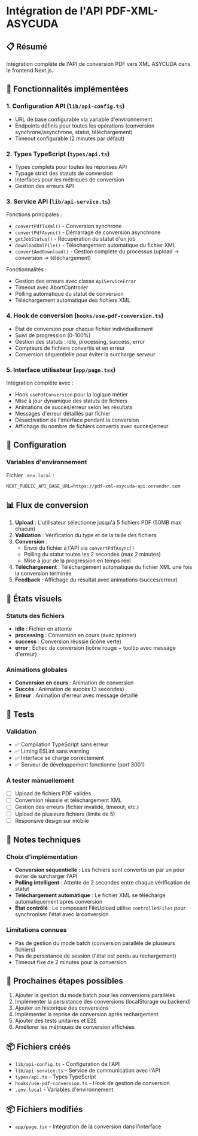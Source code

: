# Intégration de l'API PDF-XML-ASYCUDA

## 📋 Résumé

Intégration complète de l'API de conversion PDF vers XML ASYCUDA dans le frontend Next.js.

## 🎯 Fonctionnalités implémentées

### 1. **Configuration API** (`lib/api-config.ts`)
- URL de base configurable via variable d'environnement
- Endpoints définis pour toutes les opérations (conversion synchrone/asynchrone, statut, téléchargement)
- Timeout configurable (2 minutes par défaut)

### 2. **Types TypeScript** (`types/api.ts`)
- Types complets pour toutes les réponses API
- Typage strict des statuts de conversion
- Interfaces pour les métriques de conversion
- Gestion des erreurs API

### 3. **Service API** (`lib/api-service.ts`)
Fonctions principales :
- `convertPdfToXml()` - Conversion synchrone
- `convertPdfAsync()` - Démarrage de conversion asynchrone
- `getJobStatus()` - Récupération du statut d'un job
- `downloadXmlFile()` - Téléchargement automatique du fichier XML
- `convertAndDownload()` - Gestion complète du processus (upload → conversion → téléchargement)

Fonctionnalités :
- Gestion des erreurs avec classe `ApiServiceError`
- Timeout avec AbortController
- Polling automatique du statut de conversion
- Téléchargement automatique des fichiers XML

### 4. **Hook de conversion** (`hooks/use-pdf-conversion.ts`)
- État de conversion pour chaque fichier individuellement
- Suivi de progression (0-100%)
- Gestion des statuts : idle, processing, success, error
- Compteurs de fichiers convertis et en erreur
- Conversion séquentielle pour éviter la surcharge serveur

### 5. **Interface utilisateur** (`app/page.tsx`)
Intégration complète avec :
- Hook `usePdfConversion` pour la logique métier
- Mise à jour dynamique des statuts de fichiers
- Animations de succès/erreur selon les résultats
- Messages d'erreur détaillés par fichier
- Désactivation de l'interface pendant la conversion
- Affichage du nombre de fichiers convertis avec succès/erreur

## 🔧 Configuration

### Variables d'environnement
Fichier `.env.local` :
```env
NEXT_PUBLIC_API_BASE_URL=https://pdf-xml-asycuda-api.onrender.com
```

## 📊 Flux de conversion

1. **Upload** : L'utilisateur sélectionne jusqu'à 5 fichiers PDF (50MB max chacun)
2. **Validation** : Vérification du type et de la taille des fichiers
3. **Conversion** :
   - Envoi du fichier à l'API via `convertPdfAsync()`
   - Polling du statut toutes les 2 secondes (max 2 minutes)
   - Mise à jour de la progression en temps réel
4. **Téléchargement** : Téléchargement automatique du fichier XML une fois la conversion terminée
5. **Feedback** : Affichage du résultat avec animations (succès/erreur)

## 🎨 États visuels

### Statuts des fichiers
- **idle** : Fichier en attente
- **processing** : Conversion en cours (avec spinner)
- **success** : Conversion réussie (icône verte)
- **error** : Échec de conversion (icône rouge + tooltip avec message d'erreur)

### Animations globales
- **Conversion en cours** : Animation de conversion
- **Succès** : Animation de succès (3 secondes)
- **Erreur** : Animation d'erreur avec message détaillé

## 🧪 Tests

### Validation
- ✅ Compilation TypeScript sans erreur
- ✅ Linting ESLint sans warning
- ✅ Interface se charge correctement
- ✅ Serveur de développement fonctionne (port 3001)

### À tester manuellement
- [ ] Upload de fichiers PDF valides
- [ ] Conversion réussie et téléchargement XML
- [ ] Gestion des erreurs (fichier invalide, timeout, etc.)
- [ ] Upload de plusieurs fichiers (limite de 5)
- [ ] Responsive design sur mobile

## 📝 Notes techniques

### Choix d'implémentation
- **Conversion séquentielle** : Les fichiers sont convertis un par un pour éviter de surcharger l'API
- **Polling intelligent** : Attente de 2 secondes entre chaque vérification de statut
- **Téléchargement automatique** : Le fichier XML se télécharge automatiquement après conversion
- **État contrôlé** : Le composant FileUpload utilise `controlledFiles` pour synchroniser l'état avec la conversion

### Limitations connues
- Pas de gestion du mode batch (conversion parallèle de plusieurs fichiers)
- Pas de persistance de session (l'état est perdu au rechargement)
- Timeout fixe de 2 minutes pour la conversion

## 🚀 Prochaines étapes possibles

1. Ajouter la gestion du mode batch pour les conversions parallèles
2. Implémenter la persistance des conversions (localStorage ou backend)
3. Ajouter un historique des conversions
4. Implémenter la reprise de conversion après rechargement
5. Ajouter des tests unitaires et E2E
6. Améliorer les métriques de conversion affichées

## 📦 Fichiers créés

- `lib/api-config.ts` - Configuration de l'API
- `lib/api-service.ts` - Service de communication avec l'API
- `types/api.ts` - Types TypeScript
- `hooks/use-pdf-conversion.ts` - Hook de gestion de conversion
- `.env.local` - Variables d'environnement

## 📦 Fichiers modifiés

- `app/page.tsx` - Intégration de la conversion dans l'interface

